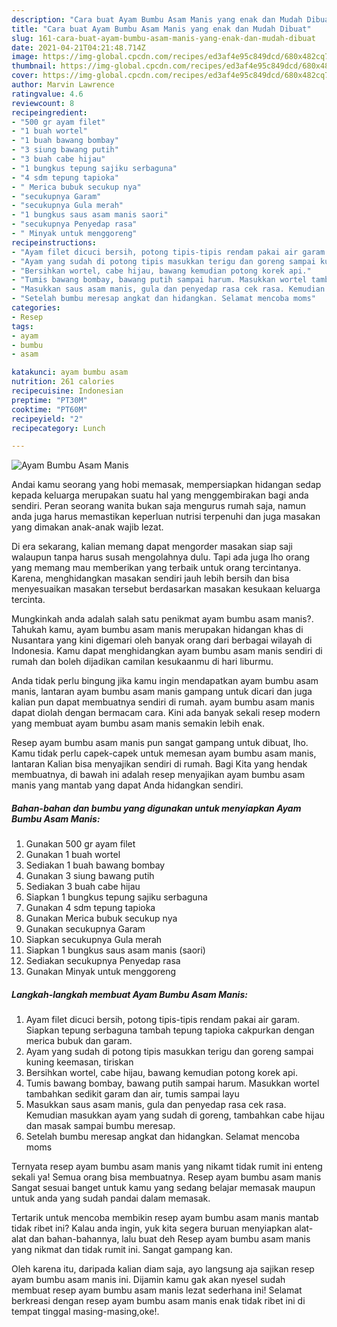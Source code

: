 ```yaml
---
description: "Cara buat Ayam Bumbu Asam Manis yang enak dan Mudah Dibuat"
title: "Cara buat Ayam Bumbu Asam Manis yang enak dan Mudah Dibuat"
slug: 161-cara-buat-ayam-bumbu-asam-manis-yang-enak-dan-mudah-dibuat
date: 2021-04-21T04:21:48.714Z
image: https://img-global.cpcdn.com/recipes/ed3af4e95c849dcd/680x482cq70/ayam-bumbu-asam-manis-foto-resep-utama.jpg
thumbnail: https://img-global.cpcdn.com/recipes/ed3af4e95c849dcd/680x482cq70/ayam-bumbu-asam-manis-foto-resep-utama.jpg
cover: https://img-global.cpcdn.com/recipes/ed3af4e95c849dcd/680x482cq70/ayam-bumbu-asam-manis-foto-resep-utama.jpg
author: Marvin Lawrence
ratingvalue: 4.6
reviewcount: 8
recipeingredient:
- "500 gr ayam filet"
- "1 buah wortel"
- "1 buah bawang bombay"
- "3 siung bawang putih"
- "3 buah cabe hijau"
- "1 bungkus tepung sajiku serbaguna"
- "4 sdm tepung tapioka"
- " Merica bubuk secukup nya"
- "secukupnya Garam"
- "secukupnya Gula merah"
- "1 bungkus saus asam manis saori"
- "secukupnya Penyedap rasa"
- " Minyak untuk menggoreng"
recipeinstructions:
- "Ayam filet dicuci bersih, potong tipis-tipis rendam pakai air garam. Siapkan tepung serbaguna tambah tepung tapioka cakpurkan dengan merica bubuk dan garam."
- "Ayam yang sudah di potong tipis masukkan terigu dan goreng sampai kuning keemasan, tiriskan"
- "Bersihkan wortel, cabe hijau, bawang kemudian potong korek api."
- "Tumis bawang bombay, bawang putih sampai harum. Masukkan wortel tambahkan sedikit garam dan air, tumis sampai layu"
- "Masukkan saus asam manis, gula dan penyedap rasa cek rasa. Kemudian masukkan ayam yang sudah di goreng, tambahkan cabe hijau dan masak sampai bumbu meresap."
- "Setelah bumbu meresap angkat dan hidangkan. Selamat mencoba moms"
categories:
- Resep
tags:
- ayam
- bumbu
- asam

katakunci: ayam bumbu asam 
nutrition: 261 calories
recipecuisine: Indonesian
preptime: "PT30M"
cooktime: "PT60M"
recipeyield: "2"
recipecategory: Lunch

---
```



![Ayam Bumbu Asam Manis](https://img-global.cpcdn.com/recipes/ed3af4e95c849dcd/680x482cq70/ayam-bumbu-asam-manis-foto-resep-utama.jpg)

Andai kamu seorang yang hobi memasak, mempersiapkan hidangan sedap kepada keluarga merupakan suatu hal yang menggembirakan bagi anda sendiri. Peran seorang  wanita bukan saja mengurus rumah saja, namun anda juga harus memastikan keperluan nutrisi terpenuhi dan juga masakan yang dimakan anak-anak wajib lezat.

Di era  sekarang, kalian memang dapat mengorder masakan siap saji walaupun tanpa harus susah mengolahnya dulu. Tapi ada juga lho orang yang memang mau memberikan yang terbaik untuk orang tercintanya. Karena, menghidangkan masakan sendiri jauh lebih bersih dan bisa menyesuaikan masakan tersebut berdasarkan masakan kesukaan keluarga tercinta. 



Mungkinkah anda adalah salah satu penikmat ayam bumbu asam manis?. Tahukah kamu, ayam bumbu asam manis merupakan hidangan khas di Nusantara yang kini digemari oleh banyak orang dari berbagai wilayah di Indonesia. Kamu dapat menghidangkan ayam bumbu asam manis sendiri di rumah dan boleh dijadikan camilan kesukaanmu di hari liburmu.

Anda tidak perlu bingung jika kamu ingin mendapatkan ayam bumbu asam manis, lantaran ayam bumbu asam manis gampang untuk dicari dan juga kalian pun dapat membuatnya sendiri di rumah. ayam bumbu asam manis dapat diolah dengan bermacam cara. Kini ada banyak sekali resep modern yang membuat ayam bumbu asam manis semakin lebih enak.

Resep ayam bumbu asam manis pun sangat gampang untuk dibuat, lho. Kamu tidak perlu capek-capek untuk memesan ayam bumbu asam manis, lantaran Kalian bisa menyajikan sendiri di rumah. Bagi Kita yang hendak membuatnya, di bawah ini adalah resep menyajikan ayam bumbu asam manis yang mantab yang dapat Anda hidangkan sendiri.

<!--inarticleads1-->

##### Bahan-bahan dan bumbu yang digunakan untuk menyiapkan Ayam Bumbu Asam Manis:

1. Gunakan 500 gr ayam filet
1. Gunakan 1 buah wortel
1. Sediakan 1 buah bawang bombay
1. Gunakan 3 siung bawang putih
1. Sediakan 3 buah cabe hijau
1. Siapkan 1 bungkus tepung sajiku serbaguna
1. Gunakan 4 sdm tepung tapioka
1. Gunakan  Merica bubuk secukup nya
1. Gunakan secukupnya Garam
1. Siapkan secukupnya Gula merah
1. Siapkan 1 bungkus saus asam manis (saori)
1. Sediakan secukupnya Penyedap rasa
1. Gunakan  Minyak untuk menggoreng




<!--inarticleads2-->

##### Langkah-langkah membuat Ayam Bumbu Asam Manis:

1. Ayam filet dicuci bersih, potong tipis-tipis rendam pakai air garam. Siapkan tepung serbaguna tambah tepung tapioka cakpurkan dengan merica bubuk dan garam.
1. Ayam yang sudah di potong tipis masukkan terigu dan goreng sampai kuning keemasan, tiriskan
1. Bersihkan wortel, cabe hijau, bawang kemudian potong korek api.
1. Tumis bawang bombay, bawang putih sampai harum. Masukkan wortel tambahkan sedikit garam dan air, tumis sampai layu
1. Masukkan saus asam manis, gula dan penyedap rasa cek rasa. Kemudian masukkan ayam yang sudah di goreng, tambahkan cabe hijau dan masak sampai bumbu meresap.
1. Setelah bumbu meresap angkat dan hidangkan. Selamat mencoba moms




Ternyata resep ayam bumbu asam manis yang nikamt tidak rumit ini enteng sekali ya! Semua orang bisa membuatnya. Resep ayam bumbu asam manis Sangat sesuai banget untuk kamu yang sedang belajar memasak maupun untuk anda yang sudah pandai dalam memasak.

Tertarik untuk mencoba membikin resep ayam bumbu asam manis mantab tidak ribet ini? Kalau anda ingin, yuk kita segera buruan menyiapkan alat-alat dan bahan-bahannya, lalu buat deh Resep ayam bumbu asam manis yang nikmat dan tidak rumit ini. Sangat gampang kan. 

Oleh karena itu, daripada kalian diam saja, ayo langsung aja sajikan resep ayam bumbu asam manis ini. Dijamin kamu gak akan nyesel sudah membuat resep ayam bumbu asam manis lezat sederhana ini! Selamat berkreasi dengan resep ayam bumbu asam manis enak tidak ribet ini di tempat tinggal masing-masing,oke!.


